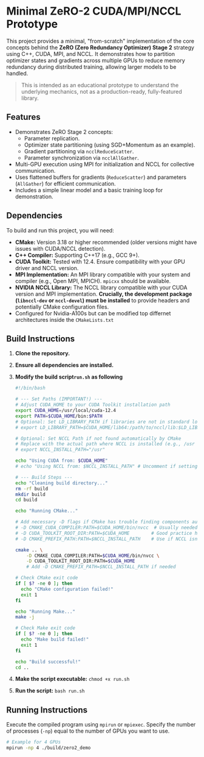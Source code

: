 # Minimal ZeRO-2 CUDA/MPI/NCCL Prototype

This project provides a minimal, "from-scratch" implementation of the core concepts behind the **ZeRO (Zero Redundancy Optimizer) Stage 2** strategy using C++, CUDA, MPI, and NCCL. It demonstrates how to partition optimizer states and gradients across multiple GPUs to reduce memory redundancy during distributed training, allowing larger models to be handled.

> This is intended as an educational prototype to understand the underlying mechanics, not as a production-ready, fully-featured library.

## Features

* Demonstrates ZeRO Stage 2 concepts:
    * Parameter replication.
    * Optimizer state partitioning (using SGD+Momentum as an example).
    * Gradient partitioning via `ncclReduceScatter`.
    * Parameter synchronization via `ncclAllGather`.
* Multi-GPU execution using MPI for initialization and NCCL for collective communication.
* Uses flattened buffers for gradients (`ReduceScatter`) and parameters (`AllGather`) for efficient communication.
* Includes a simple linear model and a basic training loop for demonstration.

## Dependencies

To build and run this project, you will need:

* **CMake:** Version 3.18 or higher recommended (older versions might have issues with CUDA/NCCL detection).
* **C++ Compiler:** Supporting C++17 (e.g., GCC 9+).
* **CUDA Toolkit:** Tested with 12.4. Ensure compatibility with your GPU driver and NCCL version.
* **MPI Implementation:** An MPI library compatible with your system and compiler (e.g., Open MPI, MPICH). `mpicxx` should be available.
* **NVIDIA NCCL Library:** The NCCL library compatible with your CUDA version and MPI implementation. **Crucially, the development package (`libnccl-dev` or `nccl-devel`) must be installed** to provide headers and potentially CMake configuration files.
* Configured for Nvidia-A100s but can be modified top differnet architectures inside the `CMakeLists.txt`

## Build Instructions

1.  **Clone the repository.**
2.  **Ensure all dependencies are installed.**
3.  **Modify the build script`run.sh` as following**

    ```bash
    #!/bin/bash

    # --- Set Paths (IMPORTANT!) ---
    # Adjust CUDA_HOME to your CUDA Toolkit installation path
    export CUDA_HOME=/usr/local/cuda-12.4
    export PATH=$CUDA_HOME/bin:$PATH
    # Optional: Set LD_LIBRARY_PATH if libraries are not in standard locations
    # export LD_LIBRARY_PATH=$CUDA_HOME/lib64:/path/to/nccl/lib:$LD_LIBRARY_PATH

    # Optional: Set NCCL Path if not found automatically by CMake
    # Replace with the actual path where NCCL is installed (e.g., /usr or /usr/local/nccl-xyz)
    # export NCCL_INSTALL_PATH="/usr"

    echo "Using CUDA from: $CUDA_HOME"
    # echo "Using NCCL from: $NCCL_INSTALL_PATH" # Uncomment if setting NCCL path

    # --- Build Steps ---
    echo "Cleaning build directory..."
    rm -rf build
    mkdir build
    cd build

    echo "Running CMake..."

    # Add necessary -D flags if CMake has trouble finding components automatically
    # -D CMAKE_CUDA_COMPILER:PATH=$CUDA_HOME/bin/nvcc  # Usually needed if multiple CUDA versions exist
    # -D CUDA_TOOLKIT_ROOT_DIR:PATH=$CUDA_HOME        # Good practice hint
    # -D CMAKE_PREFIX_PATH:PATH=$NCCL_INSTALL_PATH    # Use if NCCL isn't found automatically

    cmake .. \
        -D CMAKE_CUDA_COMPILER:PATH=$CUDA_HOME/bin/nvcc \
        -D CUDA_TOOLKIT_ROOT_DIR:PATH=$CUDA_HOME
        # Add -D CMAKE_PREFIX_PATH=$NCCL_INSTALL_PATH if needed

    # Check CMake exit code
    if [ $? -ne 0 ]; then
      echo "CMake configuration failed!"
      exit 1
    fi

    echo "Running Make..."
    make -j

    # Check Make exit code
    if [ $? -ne 0 ]; then
      echo "Make build failed!"
      exit 1
    fi

    echo "Build successful!"
    cd ..
    ```
4.  **Make the script executable:** `chmod +x run.sh`
5.  **Run the script:** `bash run.sh`

## Running Instructions

Execute the compiled program using `mpirun` or `mpiexec`. Specify the number of processes (`-np`) equal to the number of GPUs you want to use.

```bash
# Example for 4 GPUs
mpirun -np 4 ./build/zero2_demo
```

